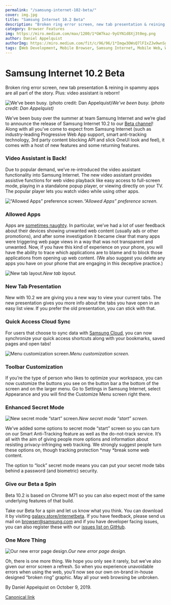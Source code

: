 ```yaml
---
permalink: "/samsung-internet-102-beta/"
cover: img.jpg
title: "Samsung Internet 10.2 Beta"
description: "Broken ring error screen, new tab presentation & reining in spammy apps are all part of the story. Plus: video assistant is reborn!"
category: Browser Features
img: https://miro.medium.com/max/1200/1*GW7kaz-9yGYN1d8Xj3t0eg.png
author: Daniel Appelquist
authorImg: https://miro.medium.com/fit/c/96/96/1*Imqw3OWsQ7lFIxZJw9wnSg.jpeg
tags: [Web Development, Mobile Browser, Samsung Internet, Mobile Web, Web Browser]
---
```


# Samsung Internet 10.2 Beta

Broken ring error screen, new tab presentation & reining in spammy apps are all part of the story. Plus: video assistant is reborn!

![We’ve been busy. (photo credit: Dan Appelquist)](https://cdn-images-1.medium.com/max/2654/1*GW7kaz-9yGYN1d8Xj3t0eg.png)*We’ve been busy. (photo credit: Dan Appelquist)*

We’ve been busy over the summer at team Samsung Internet and we’re glad to announce the release of Samsung Internet 10.2 to our [Beta channel](https://galaxy.store/internetbeta)! Along with all you’ve come to expect from Samsung Internet (such as industry-leading Progressive Web App support, smart anti-tracking technology, 3rd party content blocking API and slick OneUI look and feel), it comes with a host of new features and some returning features.

### Video Assistant is Back!

Due to popular demand, we’ve re-introduced the video assistant functionality into Samsung Internet. The new video assistant provides assistive functions for web video playback like easy access to full-screen mode, playing in a standalone popup player, or viewing directly on your TV. The popular player lets you watch video while using other apps.

![“Allowed Apps” preference screen.](https://cdn-images-1.medium.com/max/2000/1*UkGSWU2l5HrgcJ1MjBRRDQ.jpeg)*“Allowed Apps” preference screen.*

### Allowed Apps

Apps are [sometimes naughty](https://www.androidpolice.com/2017/03/29/peel-remote-app-upsets-users-ton-ads-lock-screen-overlays/). In particular, we’ve had a lot of user feedback about their devices showing unwanted web content (usually ads or other promotions), and after some investigation it became clear that many apps were triggering web page views in a way that was not transparent and unwanted. Now, if you have this kind of experience on your phone, you will have the ability to trace which applications are to blame and to block those applications from opening up web content. (We also suggest you delete any apps you have on your phone that are engaging in this deceptive practice.)

![New tab layout.](https://cdn-images-1.medium.com/max/2000/1*BU2uYhDYCKtDp9ibrUBdBw.jpeg)*New tab layout.*

### New Tab Presentation

New with 10.2 we are giving you a new way to view your current tabs. The new presentation gives you more info about the tabs you have open in an easy list view. If you prefer the old presentation, you can stick with that.

### Quick Access Cloud Sync

For users that choose to sync data with [Samsung Cloud](https://support.samsungcloud.com/#/login), you can now synchronize your quick access shortcuts along with your bookmarks, saved pages and open tabs!

![Menu customization screen.](https://cdn-images-1.medium.com/max/2000/1*uql9tsgu35N66YtkAHRBgg.jpeg)*Menu customization screen.*

### Toolbar Customization

If you’re the type of person who likes to optimize your workspace, you can now customize the buttons you see on the button bar a the bottom of the screen and on the larger menu. Go to Settings in Samsung Internet, select Appearance and you will find the Customize Menu screen right there.

### Enhanced Secret Mode

![New secret mode “start” screen.](https://cdn-images-1.medium.com/max/2000/1*LPDKJYMEkySX-9g2Kbhalg.jpeg)*New secret mode “start” screen.*

We’ve added some options to secret mode “start” screen so you can turn on our Smart Anti-Tracking feature as well as the do-not-track service. It’s all with the aim of giving people more options and information about resisting privacy-infringing web tracking. We strongly suggest people turn these options on, though tracking protection *may *break some web content.

The option to “lock” secret mode means you can put your secret mode tabs behind a password (and biometric) security.

### Give our Beta a Spin

Beta 10.2 is based on Chrome M71 so you can also expect most of the same underlying features of that build.

Take our Beta for a spin and let us know what you think. You can download it by visiting [galaxy.store/internetbeta](https://galaxy.store/internetbeta). If you have feedback, please send us mail on browser@samsung.com and if you have developer facing issues, you can also register these with our [issues list on GitHub](https://github.com/samsunginternet/support/issues).

### One More Thing

![Our new error page design.](https://cdn-images-1.medium.com/max/2094/1*gFrKZadhGmgSljNRJ4gt9g.jpeg)*Our new error page design.*

Oh, there is one more thing. We hope you only see it rarely, but we’ve also given our error screen a refresh. So when you experience unavoidable errors when using the web, you’ll now see our own on-brand in-house designed “broken ring” graphic. May all your web browsing be unbroken.



By Daniel Appelquist on October 9, 2019.

[Canonical link](https://medium.com/samsung-internet-dev/samsung-internet-10-2-beta-d741ea15906d)
